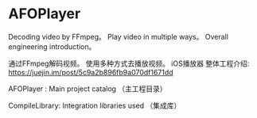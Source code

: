 # AFOPlayer
Decoding video by FFmpeg。
Play video in multiple ways。 
Overall engineering introduction。



通过FFmpeg解码视频。
使用多种方式去播放视频。
iOS播放器
整体工程介绍:
https://juejin.im/post/5c9a2b896fb9a070df1671dd

AFOPlayer : Main project catalog （主工程目录）

CompileLibrary: Integration libraries used （集成库）
